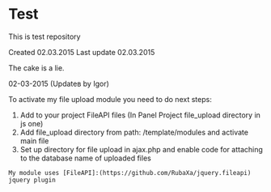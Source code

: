 # Test
This is test repository

Created 02.03.2015
Last update 02.03.2015

<spoiler>
The cake is a lie.
</spoiler>

02-03-2015 (Updateв  by Igor)

To activate my file upload module you need to do next steps:
1) Add to your project FileAPI files (In Panel Project file_upload directory in js one)
2) Add file_upload directory from path: /template/modules and activate main file
3) Set up directory for file upload in ajax.php and enable code for attaching to the database name of uploaded files

`My module uses [FileAPI]:(https://github.com/RubaXa/jquery.fileapi) jquery plugin`
